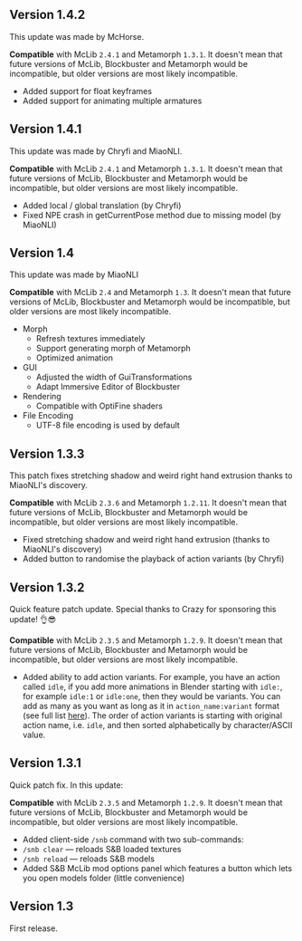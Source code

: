 ## Version 1.4.2

This update was made by McHorse.

**Compatible** with McLib `2.4.1` and Metamorph `1.3.1`. It doesn't mean that future versions of McLib, Blockbuster and Metamorph would be incompatible, but older versions are most likely incompatible.

* Added support for float keyframes
* Added support for animating multiple armatures

## Version 1.4.1

This update was made by Chryfi and MiaoNLI.

**Compatible** with McLib `2.4.1` and Metamorph `1.3.1`. It doesn't mean that future versions of McLib, Blockbuster and Metamorph would be incompatible, but older versions are most likely incompatible.

* Added local / global translation (by Chryfi)
* Fixed NPE crash in getCurrentPose method due to missing model (by MiaoNLI)

## Version 1.4

This update was made by MiaoNLI

**Compatible** with McLib `2.4` and Metamorph `1.3`. It doesn't mean that future versions of McLib, Blockbuster and Metamorph would be incompatible, but older versions are most likely incompatible.

* Morph
    * Refresh textures immediately
    * Support generating morph of Metamorph
    * Optimized animation
* GUI
    * Adjusted the width of GuiTransformations
    * Adapt Immersive Editor of Blockbuster
* Rendering
    * Compatible with OptiFine shaders
* File Encoding
    * UTF-8 file encoding is used by default

## Version 1.3.3

This patch fixes stretching shadow and weird right hand extrusion thanks to MiaoNLI's discovery.

**Compatible** with McLib `2.3.6` and Metamorph `1.2.11`. It doesn't mean that future versions of McLib, Blockbuster and Metamorph would be incompatible, but older versions are most likely incompatible.

* Fixed stretching shadow and weird right hand extrusion (thanks to MiaoNLI's discovery)
* Added button to randomise the playback of action variants (by Chryfi)

## Version 1.3.2

Quick feature patch update. Special thanks to Crazy for sponsoring this update! 👌😎

**Compatible** with McLib `2.3.5` and Metamorph `1.2.9`. It doesn't mean that future versions of McLib, Blockbuster and Metamorph would be incompatible, but older versions are most likely incompatible.

* Added ability to add action variants. For example, you have an action called `idle`, if you add more animations in Blender starting with `idle:`, for example `idle:1` or `idle:one`, then they would be variants. You can add as many as you want as long as it in `action_name:variant` format (see full list [here](https://github.com/mchorse/chameleon/wiki/Animation-actions)). The order of action variants is starting with original action name, i.e. `idle`, and then sorted alphabetically by character/ASCII value.

## Version 1.3.1

Quick patch fix. In this update:

**Compatible** with McLib `2.3.5` and Metamorph `1.2.9`. It doesn't mean that future versions of McLib, Blockbuster and Metamorph would be incompatible, but older versions are most likely incompatible.

* Added client-side `/snb` command with two sub-commands:
* `/snb clear` — reloads S&B loaded textures
* `/snb reload` — reloads S&B models
* Added S&B McLib mod options panel which features a button which lets you open models folder (little convenience)

## Version 1.3

First release.